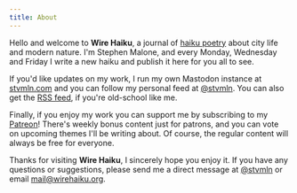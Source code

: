 ```yaml
---
title: About
---
```


Hello and welcome to **Wire Haiku**, a journal of [haiku poetry][1] about city life and modern nature.
I'm Stephen Malone, and every Monday, Wednesday and Friday I write a new haiku and publish it here for you all to see.

If you'd like updates on my work, I run my own Mastodon instance at [stvmln.com][2] and you can follow my personal feed at [@stvmln][3].
You can also get the [RSS feed][4], if you're old-school like me.

Finally, if you enjoy my work you can support me by subscribing to my [Patreon][5]!
There's weekly bonus content just for patrons, and you can vote on upcoming themes I'll be writing about.
Of course, the regular content will always be free for everyone.

Thanks for visiting **Wire Haiku**, I sincerely hope you enjoy it.
If you have any questions or suggestions, please send me a direct message at [@stvmln][3] or email [mail@wirehaiku.org][6].


[1]: https://en.wikipedia.org/wiki/Haiku
[2]: https://stvmln.com
[3]: https://stvmln.com/@stvmln
[4]: https://wirehaiku.org/index.xml
[5]: https://www.patreon.com/wirehaiku
[6]: mailto:mail@wirehaiku.org
